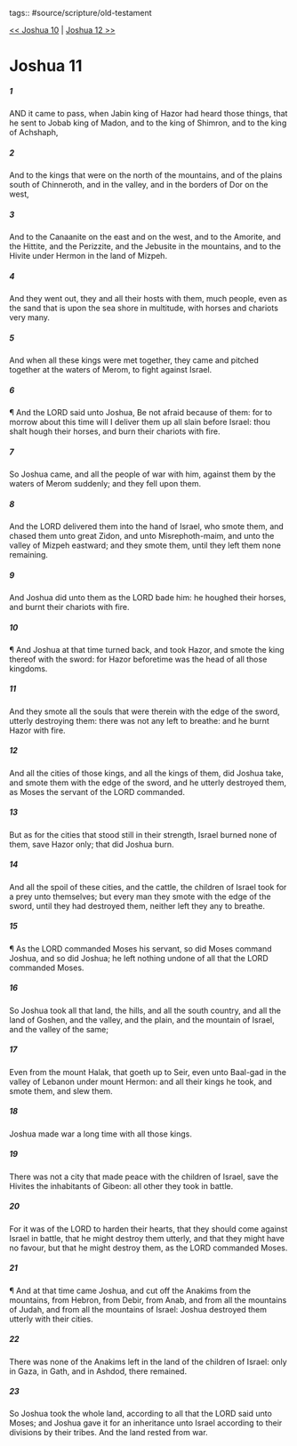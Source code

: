 tags:: #source/scripture/old-testament

[<< Joshua 10](/old-testament/06_Joshua/Joshua_10.md) | [Joshua 12 >>](/old-testament/06_Joshua/Joshua_12.md)

# Joshua 11

##### 1

AND it came to pass, when Jabin king of Hazor had heard those things, that he sent to Jobab king of Madon, and to the king of Shimron, and to the king of Achshaph,

##### 2

And to the kings that were on the north of the mountains, and of the plains south of Chinneroth, and in the valley, and in the borders of Dor on the west,

##### 3

And to the Canaanite on the east and on the west, and to the Amorite, and the Hittite, and the Perizzite, and the Jebusite in the mountains, and to the Hivite under Hermon in the land of Mizpeh.

##### 4

And they went out, they and all their hosts with them, much people, even as the sand that is upon the sea shore in multitude, with horses and chariots very many.

##### 5

And when all these kings were met together, they came and pitched together at the waters of Merom, to fight against Israel.

##### 6

¶ And the LORD said unto Joshua, Be not afraid because of them: for to morrow about this time will I deliver them up all slain before Israel: thou shalt hough their horses, and burn their chariots with fire.

##### 7

So Joshua came, and all the people of war with him, against them by the waters of Merom suddenly; and they fell upon them.

##### 8

And the LORD delivered them into the hand of Israel, who smote them, and chased them unto great Zidon, and unto Misrephoth-maim, and unto the valley of Mizpeh eastward; and they smote them, until they left them none remaining.

##### 9

And Joshua did unto them as the LORD bade him: he houghed their horses, and burnt their chariots with fire.

##### 10

¶ And Joshua at that time turned back, and took Hazor, and smote the king thereof with the sword: for Hazor beforetime was the head of all those kingdoms.

##### 11

And they smote all the souls that were therein with the edge of the sword, utterly destroying them: there was not any left to breathe: and he burnt Hazor with fire.

##### 12

And all the cities of those kings, and all the kings of them, did Joshua take, and smote them with the edge of the sword, and he utterly destroyed them, as Moses the servant of the LORD commanded.

##### 13

But as for the cities that stood still in their strength, Israel burned none of them, save Hazor only; that did Joshua burn.

##### 14

And all the spoil of these cities, and the cattle, the children of Israel took for a prey unto themselves; but every man they smote with the edge of the sword, until they had destroyed them, neither left they any to breathe.

##### 15

¶ As the LORD commanded Moses his servant, so did Moses command Joshua, and so did Joshua; he left nothing undone of all that the LORD commanded Moses.

##### 16

So Joshua took all that land, the hills, and all the south country, and all the land of Goshen, and the valley, and the plain, and the mountain of Israel, and the valley of the same;

##### 17

Even from the mount Halak, that goeth up to Seir, even unto Baal-gad in the valley of Lebanon under mount Hermon: and all their kings he took, and smote them, and slew them.

##### 18

Joshua made war a long time with all those kings.

##### 19

There was not a city that made peace with the children of Israel, save the Hivites the inhabitants of Gibeon: all other they took in battle.

##### 20

For it was of the LORD to harden their hearts, that they should come against Israel in battle, that he might destroy them utterly, and that they might have no favour, but that he might destroy them, as the LORD commanded Moses.

##### 21

¶ And at that time came Joshua, and cut off the Anakims from the mountains, from Hebron, from Debir, from Anab, and from all the mountains of Judah, and from all the mountains of Israel: Joshua destroyed them utterly with their cities.

##### 22

There was none of the Anakims left in the land of the children of Israel: only in Gaza, in Gath, and in Ashdod, there remained.

##### 23

So Joshua took the whole land, according to all that the LORD said unto Moses; and Joshua gave it for an inheritance unto Israel according to their divisions by their tribes. And the land rested from war.
